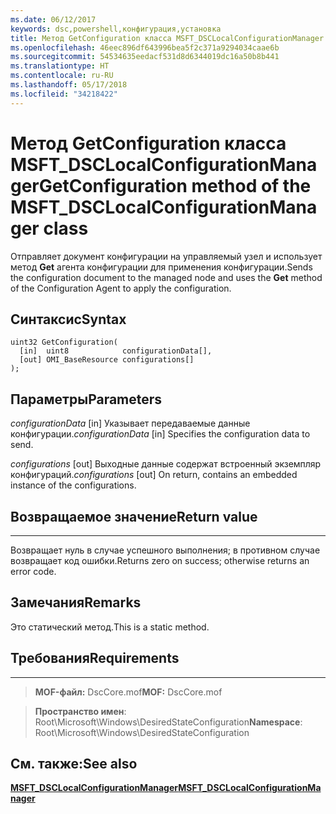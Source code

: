 ```yaml
---
ms.date: 06/12/2017
keywords: dsc,powershell,конфигурация,установка
title: Метод GetConfiguration класса MSFT_DSCLocalConfigurationManager
ms.openlocfilehash: 46eec896df643996bea5f2c371a9294034caae6b
ms.sourcegitcommit: 54534635eedacf531d8d6344019dc16a50b8b441
ms.translationtype: HT
ms.contentlocale: ru-RU
ms.lasthandoff: 05/17/2018
ms.locfileid: "34218422"
---
```

# <a name="getconfiguration-method-of-the-msftdsclocalconfigurationmanager-class"></a><span data-ttu-id="e7a4c-103">Метод GetConfiguration класса MSFT_DSCLocalConfigurationManager</span><span class="sxs-lookup"><span data-stu-id="e7a4c-103">GetConfiguration method of the MSFT_DSCLocalConfigurationManager class</span></span>

<span data-ttu-id="e7a4c-104">Отправляет документ конфигурации на управляемый узел и использует метод **Get** агента конфигурации для применения конфигурации.</span><span class="sxs-lookup"><span data-stu-id="e7a4c-104">Sends the configuration document to the managed node and uses the **Get** method of the Configuration Agent to apply the configuration.</span></span>

<a name="syntax"></a><span data-ttu-id="e7a4c-105">Синтаксис</span><span class="sxs-lookup"><span data-stu-id="e7a4c-105">Syntax</span></span>
------

```mof
uint32 GetConfiguration(
  [in]  uint8            configurationData[],
  [out] OMI_BaseResource configurations[]
);
```

<a name="parameters"></a><span data-ttu-id="e7a4c-106">Параметры</span><span class="sxs-lookup"><span data-stu-id="e7a4c-106">Parameters</span></span>
----------

<span data-ttu-id="e7a4c-107">*configurationData* \[in\] Указывает передаваемые данные конфигурации.</span><span class="sxs-lookup"><span data-stu-id="e7a4c-107">*configurationData* \[in\] Specifies the configuration data to send.</span></span>

<span data-ttu-id="e7a4c-108">*configurations* \[out\] Выходные данные содержат встроенный экземпляр конфигураций.</span><span class="sxs-lookup"><span data-stu-id="e7a4c-108">*configurations* \[out\] On return, contains an embedded instance of the configurations.</span></span>

## <a name="return-value"></a><span data-ttu-id="e7a4c-109">Возвращаемое значение</span><span class="sxs-lookup"><span data-stu-id="e7a4c-109">Return value</span></span>
------------

<span data-ttu-id="e7a4c-110">Возвращает нуль в случае успешного выполнения; в противном случае возвращает код ошибки.</span><span class="sxs-lookup"><span data-stu-id="e7a4c-110">Returns zero on success; otherwise returns an error code.</span></span>

## <a name="remarks"></a><span data-ttu-id="e7a4c-111">Замечания</span><span class="sxs-lookup"><span data-stu-id="e7a4c-111">Remarks</span></span>

<span data-ttu-id="e7a4c-112">Это статический метод.</span><span class="sxs-lookup"><span data-stu-id="e7a4c-112">This is a static method.</span></span>

## <a name="requirements"></a><span data-ttu-id="e7a4c-113">Требования</span><span class="sxs-lookup"><span data-stu-id="e7a4c-113">Requirements</span></span>
------------
><span data-ttu-id="e7a4c-114">**MOF-файл:** DscCore.mof</span><span class="sxs-lookup"><span data-stu-id="e7a4c-114">**MOF:** DscCore.mof</span></span>

><span data-ttu-id="e7a4c-115">**Пространство имен**: Root\Microsoft\Windows\DesiredStateConfiguration</span><span class="sxs-lookup"><span data-stu-id="e7a4c-115">**Namespace**: Root\Microsoft\Windows\DesiredStateConfiguration</span></span>


## <a name="see-also"></a><span data-ttu-id="e7a4c-116">См. также:</span><span class="sxs-lookup"><span data-stu-id="e7a4c-116">See also</span></span>


[<span data-ttu-id="e7a4c-117">**MSFT_DSCLocalConfigurationManager**</span><span class="sxs-lookup"><span data-stu-id="e7a4c-117">**MSFT_DSCLocalConfigurationManager**</span></span>](msft-dsclocalconfigurationmanager.md)